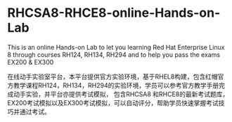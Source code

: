 # RHCSA8-RHCE8-online-Hands-on-Lab
This is an online Hands-on Lab to let you learning Red Hat Enterprise Linux 8 through courses RH124, RH134, RH294 and to help you pass the exams EX200 &amp; EX300

在线动手实验室平台，本平台提供官方实验环境，基于RHEL8构建，包含红帽官方教学课程RH124，RH134，RH294的实验环境，学员可以参考官方教学手册完成动手实验，并平台亦提供考试模拟，
包含RHCSA8 和RHCE8的最新考试题库，EX200考试模拟以及EX300考试模拟，可以自动评分，帮助学员快速掌握考试技巧并通过考试。
